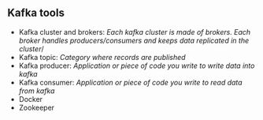 ## Kafka tools
- Kafka cluster and brokers: *Each kafka cluster is made of brokers. Each broker handles producers/consumers and keeps data replicated in the cluster*/
- Kafka topic: *Category where records are published*
- Kafka producer: *Application or piece of code you write to write data into kafka*
- Kafka consumer: *Application or piece of code you write to read data from kafka*
- Docker 
- Zookeeper
